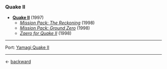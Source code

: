 ### Quake II

- [**Quake II**](https://quake.fandom.com/wiki/Quake_II) (1997)
  - [_Mission Pack: The Reckoning_](https://quake.fandom.com/wiki/Quake_II_Mission_Pack:_The_Reckoning) (1998)
  - [_Mission Pack: Ground Zero_](https://quake.fandom.com/wiki/Quake_II_Mission_Pack:_Ground_Zero) (1998)
  - [_Zaero for Quake II_](https://quake.fandom.com/wiki/Quake_II_-_Zaero) (1998)

---

Port: [Yamagi Quake II](https://www.yamagi.org/quake2/)

---

&larr; [backward](../../../../README.md)
